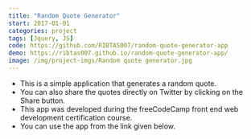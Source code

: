 ```yaml
---
title: "Random Quote Generator"
start: 2017-01-01
categories: project
tags: [Jquery, JS]
code: https://github.com/RIBTAS007/random-quote-generator-app
demo: https://ribtas007.github.io/random-quote-generator-app/
image: /img/project-imgs/Random quote generator.jpg
---
```



* This is a simple application that generates a random quote. 
* You can also share the quotes directly on Twitter by clicking on the Share button.
* This app was developed during the freeCodeCamp front end web development certification course.
* You can use the app from the link given below.

